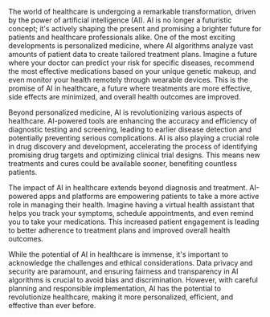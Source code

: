 The world of healthcare is undergoing a remarkable transformation, driven by the power of artificial intelligence (AI). AI is no longer a futuristic concept; it's actively shaping the present and promising a brighter future for patients and healthcare professionals alike. One of the most exciting developments is personalized medicine, where AI algorithms analyze vast amounts of patient data to create tailored treatment plans. Imagine a future where your doctor can predict your risk for specific diseases, recommend the most effective medications based on your unique genetic makeup, and even monitor your health remotely through wearable devices. This is the promise of AI in healthcare, a future where treatments are more effective, side effects are minimized, and overall health outcomes are improved.

Beyond personalized medicine, AI is revolutionizing various aspects of healthcare.  AI-powered tools are enhancing the accuracy and efficiency of diagnostic testing and screening, leading to earlier disease detection and potentially preventing serious complications.  AI is also playing a crucial role in drug discovery and development, accelerating the process of identifying promising drug targets and optimizing clinical trial designs. This means new treatments and cures could be available sooner, benefiting countless patients.

The impact of AI in healthcare extends beyond diagnosis and treatment. AI-powered apps and platforms are empowering patients to take a more active role in managing their health. Imagine having a virtual health assistant that helps you track your symptoms, schedule appointments, and even remind you to take your medications. This increased patient engagement is leading to better adherence to treatment plans and improved overall health outcomes.

While the potential of AI in healthcare is immense, it's important to acknowledge the challenges and ethical considerations.  Data privacy and security are paramount, and ensuring fairness and transparency in AI algorithms is crucial to avoid bias and discrimination. However, with careful planning and responsible implementation, AI has the potential to revolutionize healthcare, making it more personalized, efficient, and effective than ever before.